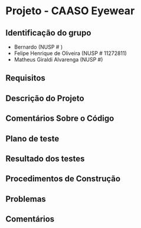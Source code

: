 # Projeto - CAASO Eyewear 

## Identificação do grupo
- Bernardo (NUSP # )
- Felipe Henrique de Oliveira (NUSP # 11272811)
- Matheus Giraldi Alvarenga (NUSP #)

## Requisitos


## Descrição do Projeto

## Comentários Sobre o Código

## Plano de teste


## Resultado dos testes

## Procedimentos de Construção


## Problemas


## Comentários


